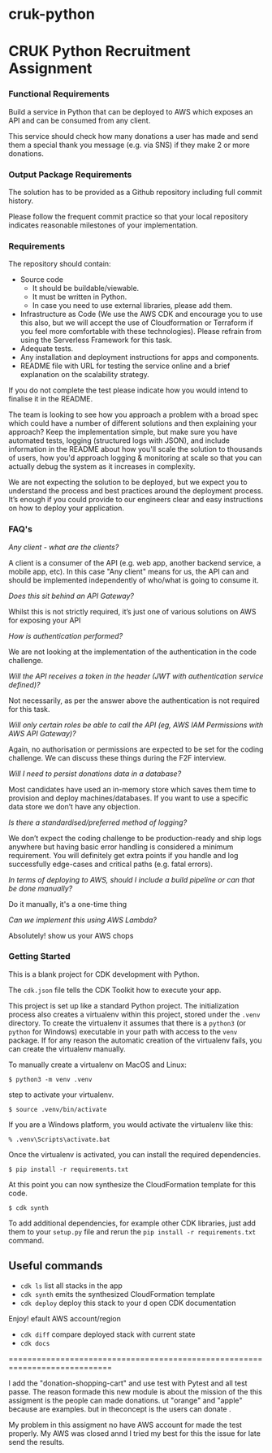 # cruk-python
 # CRUK Python Recruitment Assignment

### Functional Requirements

Build a service in Python that can be deployed to AWS which exposes an API and can be consumed from any client. 

This service should check how many donations a user has made and send them a special thank you message (e.g. via SNS) if they make 2 or more donations. 

### Output Package Requirements

The solution has to be provided as a Github repository including full commit history.

Please follow the frequent commit practice so that your local repository indicates reasonable milestones of your implementation.

### Requirements

The repository should contain:

- Source code
    - It should be buildable/viewable.
    - It must be written in Python.
    - In case you need to use external libraries, please add them.
- Infrastructure as Code (We use the AWS CDK and encourage you to use this also, but we will accept the use of Cloudformation or Terraform if you feel more comfortable with these technologies). Please refrain from using the Serverless Framework for this task.
- Adequate tests.
- Any installation and deployment instructions for apps and components.
- README file with URL for testing the service online and a brief explanation on the scalability strategy.

If you do not complete the test please indicate how you would intend to finalise it in the README. 

The team is looking to see how you approach a problem with a broad spec which could have a number of different solutions and then explaining your approach? Keep the implementation simple, but make sure you have automated tests, logging (structured logs with JSON), and include information in the README about how you'll scale the solution to thousands of users, how you'd approach logging & monitoring at scale so that you can actually debug the system as it increases in complexity.

We are not expecting the solution to be deployed, but we expect you to understand the process and best practices around the deployment process. It’s enough if you could provide to our engineers clear and easy instructions on how to deploy your application.

### FAQ's

*Any client - what are the clients?*

A client is a consumer of the API (e.g. web app, another backend service, a mobile app, etc). In this case "Any client" means for us, the API can and should be implemented independently of who/what is going to consume it.

*Does this sit behind an API Gateway?*

Whilst this is not strictly required, it’s just one of various solutions on AWS for exposing your API

*How is authentication performed?*

We are not looking at the implementation of the authentication in the code challenge.

*Will the API receives a token in the header (JWT with authentication service defined)?*

Not necessarily, as per the answer above the authentication is not required for this task.

*Will only certain roles be able to call the API (eg, AWS IAM Permissions with AWS API Gateway)?*

Again, no authorisation or permissions are expected to be set for the coding challenge. We can discuss these things during the F2F interview.

*Will I need to persist donations data in a database?*

Most candidates have used an in-memory store which saves them time to provision and deploy machines/databases. If you want to use a specific data store we don’t have any objection.

*Is there a standardised/preferred method of logging?*

We don’t expect the coding challenge to be production-ready and ship logs anywhere but having basic error handling is considered a minimum requirement. You will definitely get extra points if you handle and log successfully edge-cases and critical paths (e.g. fatal errors).

*In terms of deploying to AWS, should I include a build pipeline or can that be done manually?*

Do it manually, it's a one-time thing

*Can we implement this using AWS Lambda?*

Absolutely! show us your AWS chops

### Getting Started

This is a blank project for CDK development with Python.

The `cdk.json` file tells the CDK Toolkit how to execute your app.

This project is set up like a standard Python project.  The initialization
process also creates a virtualenv within this project, stored under the `.venv`
directory.  To create the virtualenv it assumes that there is a `python3`
(or `python` for Windows) executable in your path with access to the `venv`
package. If for any reason the automatic creation of the virtualenv fails,
you can create the virtualenv manually.

To manually create a virtualenv on MacOS and Linux:

```
$ python3 -m venv .venv
```

step to activate your virtualenv.

```
$ source .venv/bin/activate
```

If you are a Windows platform, you would activate the virtualenv like this:

```
% .venv\Scripts\activate.bat
```

Once the virtualenv is activated, you can install the required dependencies.

```
$ pip install -r requirements.txt
```

At this point you can now synthesize the CloudFormation template for this code.

```
$ cdk synth
```

To add additional dependencies, for example other CDK libraries, just add
them to your `setup.py` file and rerun the `pip install -r requirements.txt`
command.

## Useful commands

 * `cdk ls`          list all stacks in the app
 * `cdk synth`       emits the synthesized CloudFormation template
 * `cdk deploy`      deploy this stack to your d        open CDK documentation

Enjoy!
efault AWS account/region
 * `cdk diff`        compare deployed stack with current state
 * `cdk docs`


============================================================================
 
I add the "donation-shopping-cart" and use test  with  Pytest and all test passe.
The reason formade  this  new module is about the mission of the  this assigment  is  the people can  made donations.   ut "orange" and "apple"  because  are examples.  but  in theconcept  is   the   users  can  donate .


 My problem in this assigment  no have   AWS account  for made  the test  properly. My AWS  was closed annd  I tried  my best  for this the issue  for late send the  results.

